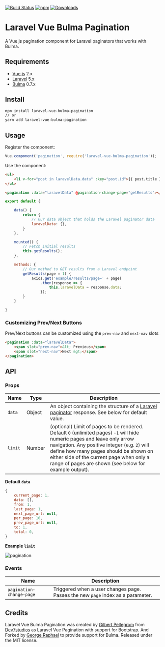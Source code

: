 [![Build Status](https://travis-ci.org/georgie817/laravel-vue-bulma-pagination.svg?branch=master)](https://travis-ci.org/georgie817/laravel-vue-bulma-pagination) [![npm](https://img.shields.io/npm/v/laravel-vue-pagination.svg)](https://www.npmjs.com/package/laravel-vue-bulma-pagination) [![Downloads](https://img.shields.io/npm/dt/laravel-vue-pagination.svg)](https://www.npmjs.com/package/laravel-vue-bulma-pagination)

# Laravel Vue Bulma Pagination
A Vue.js pagination component for Laravel paginators that works with Bulma.

## Requirements

* [Vue.js](https://vuejs.org/) 2.x
* [Laravel](http://laravel.com/docs/) 5.x
* [Bulma](http://bulma.io/) 0.7.x

## Install

```bash
npm install laravel-vue-bulma-pagination
// or
yarn add laravel-vue-bulma-pagination
```

## Usage

Register the component:

```javascript
Vue.component('pagination', require('laravel-vue-bulma-pagination'));
```

Use the component:

```html
<ul>
    <li v-for="post in laravelData.data" :key="post.id">{{ post.title }}</li>
</ul>

<pagination :data="laravelData" @pagination-change-page="getResults"></pagination>
```

```javascript
export default {

	data() {
		return {
			// Our data object that holds the Laravel paginator data
			laravelData: {},
		}
	},

	mounted() {
		// Fetch initial results
		this.getResults();
	},

	methods: {
		// Our method to GET results from a Laravel endpoint
		getResults(page = 1) {
			axios.get('example/results?page=' + page)
				.then(response => {
					this.laravelData = response.data;
				});
		}
	}

}
```

### Customizing Prev/Next Buttons

Prev/Next buttons can be customized using the `prev-nav` and `next-nav` slots:

```html
<pagination :data="laravelData">
	<span slot="prev-nav">&lt; Previous</span>
	<span slot="next-nav">Next &gt;</span>
</pagination>
```

## API

### Props

| Name | Type | Description |
| --- | --- | --- |
| `data` | Object | An object containing the structure of a [Laravel paginator](https://laravel.com/docs/5.6/pagination) response. See below for default value. |
| `limit` | Number | (optional) Limit of pages to be rendered. Default `0` (unlimited pages) `-1` will hide numeric pages and leave only arrow navigation. Any positive integer (e.g. `2`) will define how many pages should be shown on either side of the current page when only a range of pages are shown (see below for example output). |

**Default `data`**

```javascript
{
	current_page: 1,
	data: [],
	from: 1,
	last_page: 1,
	next_page_url: null,
	per_page: 10,
	prev_page_url: null,
	to: 1,
	total: 0,
}
```

**Example `limit`**

![pagination](https://user-images.githubusercontent.com/11408141/43124047-a1970d44-8f2e-11e8-97df-cb49bba0b5a6.PNG)


### Events

| Name | Description |
| --- | --- |
| `pagination-change-page` | Triggered when a user changes page. Passes the new `page` index as a parameter. |

## Credits

Laravel Vue Bulma Pagination was created by [Gilbert Pellegrom](https://gilbitron.me) from [Dev7studios](https://dev7studios.co) as Laravel Vue Pagination with support for Bootstrap. And Forked by [George Raphael](https://georgeraphael.com) to provide support for Bulma. Released under the MIT license.

